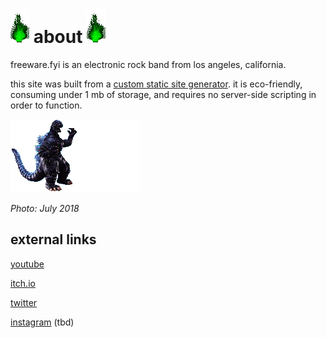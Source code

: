 # ![green_flame](../media/green_flame.gif) about ![green_flame](../media/green_flame.gif)

freeware.fyi is an electronic rock band from los angeles, california.

this site was built from a [custom static site generator](https://github.com/plungepool/freeware-dot-fyi). it is eco-friendly, consuming under 1 mb of storage, and requires no server-side scripting in order to function.

![godzilla0073.gif](../media/godzilla0073.gif)

*Photo: July 2018*

## external links

[youtube](https://www.youtube.com/@freeware_fyi)

[itch.io](https://freeware-fyi.itch.io)

[twitter](https://twitter.com/freeware_fyi)

[instagram]() (tbd)